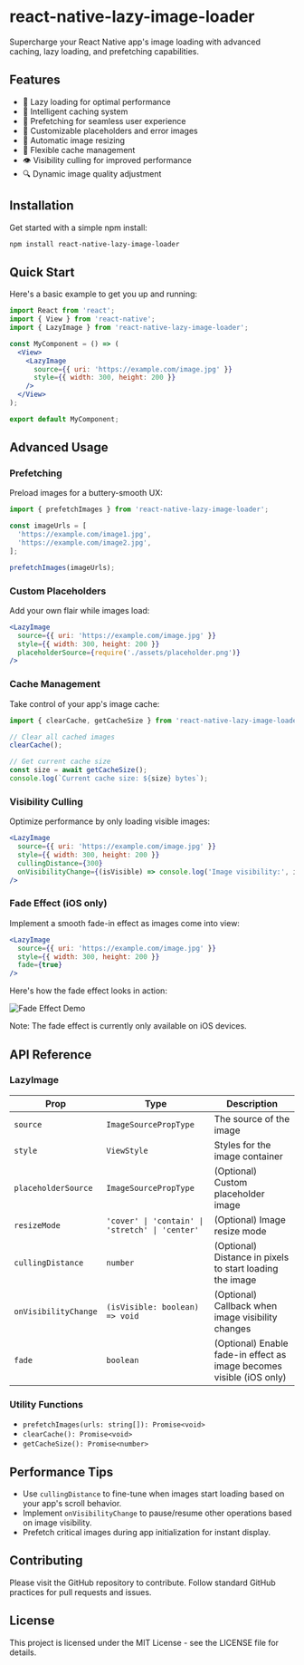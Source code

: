 # react-native-lazy-image-loader

Supercharge your React Native app's image loading with advanced caching, lazy loading, and prefetching capabilities.

## Features

- 🚀 Lazy loading for optimal performance
- 💾 Intelligent caching system
- 🔄 Prefetching for seamless user experience
- 🎨 Customizable placeholders and error images
- 📏 Automatic image resizing
- 🔧 Flexible cache management
- 👁️ Visibility culling for improved performance
- 🔍 Dynamic image quality adjustment

## Installation

Get started with a simple npm install:

```bash
npm install react-native-lazy-image-loader
```

## Quick Start

Here's a basic example to get you up and running:

```jsx
import React from 'react';
import { View } from 'react-native';
import { LazyImage } from 'react-native-lazy-image-loader';

const MyComponent = () => (
  <View>
    <LazyImage
      source={{ uri: 'https://example.com/image.jpg' }}
      style={{ width: 300, height: 200 }}
    />
  </View>
);

export default MyComponent;
```

## Advanced Usage

### Prefetching

Preload images for a buttery-smooth UX:

```jsx
import { prefetchImages } from 'react-native-lazy-image-loader';

const imageUrls = [
  'https://example.com/image1.jpg',
  'https://example.com/image2.jpg',
];

prefetchImages(imageUrls);
```

### Custom Placeholders

Add your own flair while images load:

```jsx
<LazyImage
  source={{ uri: 'https://example.com/image.jpg' }}
  style={{ width: 300, height: 200 }}
  placeholderSource={require('./assets/placeholder.png')}
/>
```

### Cache Management

Take control of your app's image cache:

```jsx
import { clearCache, getCacheSize } from 'react-native-lazy-image-loader';

// Clear all cached images
clearCache();

// Get current cache size
const size = await getCacheSize();
console.log(`Current cache size: ${size} bytes`);
```

### Visibility Culling

Optimize performance by only loading visible images:

```jsx
<LazyImage
  source={{ uri: 'https://example.com/image.jpg' }}
  style={{ width: 300, height: 200 }}
  cullingDistance={300}
  onVisibilityChange={(isVisible) => console.log('Image visibility:', isVisible)}
/>
```

### Fade Effect (iOS only)

Implement a smooth fade-in effect as images come into view:

```jsx
<LazyImage
  source={{ uri: 'https://example.com/image.jpg' }}
  style={{ width: 300, height: 200 }}
  fade={true}
/>
```

Here's how the fade effect looks in action:

![Fade Effect Demo](https://github.com/Valentine8342/react-native-lazy-image-cache/blob/main/react-native-lazy-image-cache/src/assets/fade-effect-demo.gif?raw=true)

Note: The fade effect is currently only available on iOS devices.

## API Reference

### LazyImage

| Prop | Type | Description |
|------|------|-------------|
| `source` | `ImageSourcePropType` | The source of the image |
| `style` | `ViewStyle` | Styles for the image container |
| `placeholderSource` | `ImageSourcePropType` | (Optional) Custom placeholder image |
| `resizeMode` | `'cover' \| 'contain' \| 'stretch' \| 'center'` | (Optional) Image resize mode |
| `cullingDistance` | `number` | (Optional) Distance in pixels to start loading the image |
| `onVisibilityChange` | `(isVisible: boolean) => void` | (Optional) Callback when image visibility changes |
| `fade` | `boolean` | (Optional) Enable fade-in effect as image becomes visible (iOS only) |

### Utility Functions

- `prefetchImages(urls: string[]): Promise<void>`
- `clearCache(): Promise<void>`
- `getCacheSize(): Promise<number>`

## Performance Tips

- Use `cullingDistance` to fine-tune when images start loading based on your app's scroll behavior.
- Implement `onVisibilityChange` to pause/resume other operations based on image visibility.
- Prefetch critical images during app initialization for instant display.

## Contributing

Please visit the GitHub repository to contribute. Follow standard GitHub practices for pull requests and issues.

## License

This project is licensed under the MIT License - see the LICENSE file for details.
